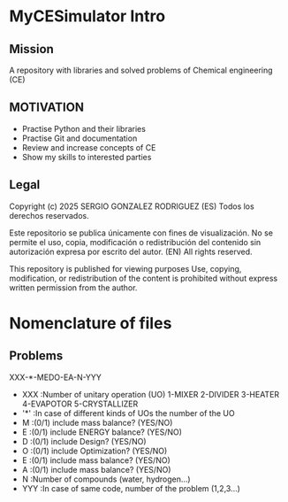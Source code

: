 # MyCESimulator Intro
## Mission
A repository with libraries and solved problems of Chemical engineering (CE) 

## MOTIVATION
- Practise Python and their libraries
- Practise Git and documentation
- Review and increase concepts of CE
- Show my skills to interested parties

## Legal
Copyright (c) 2025 SERGIO GONZALEZ RODRIGUEZ
(ES)
Todos los derechos reservados.

Este repositorio se publica únicamente con fines de visualización. 
No se permite el uso, copia, modificación o redistribución del contenido sin autorización expresa por escrito del autor.
(EN)
All rights reserved.

This repository is published for viewing purposes 
Use, copying, modification, or redistribution of the content is prohibited without express written permission from the author.

# Nomenclature of files
## Problems
XXX-*-MEDO-EA-N-YYY
- XXX  :Number of unitary operation (UO)
  1-MIXER
  2-DIVIDER
  3-HEATER
  4-EVAPOTOR
  5-CRYSTALLIZER
- '*'  :In case of different kinds of UOs the number of the UO
- M    :(0/1) include mass balance?     (YES/NO)
- E    :(0/1) include ENERGY balance?   (YES/NO)
- D    :(0/1) include Design?           (YES/NO)
- O    :(0/1) include Optimization?     (YES/NO)
- E    :(0/1) include mass balance?     (YES/NO)
- A    :(0/1) include mass balance?     (YES/NO)
- N    :Number of compounds (water, hydrogen...)
- YYY  :In case of same code, number of the problem (1,2,3...)
